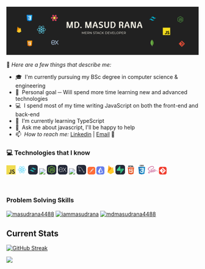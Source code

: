 [![I am a Junior Front-end developer.](./assets/banner.png)](https://github.com/masud-rana44)

📌 _Here are a few things that describe me:_

- 🎓 &nbsp;I'm currently pursuing my BSc degree in computer science & engineering
- 🔭 &nbsp;Personal goal ─ Will spend more time learning new and advanced technologies
- 💻 &nbsp;I spend most of my time writing JavaScript on both the front-end and back-end
- 🌱 &nbsp;I’m currently learning TypeScript
- 💬 &nbsp;Ask me about javascript, I'll be happy to help
- 📫 &nbsp;_How to reach me:_ [Linkedin](https://www.linkedin.com/in/masud-rana-in/) | [Email](mailto:masudrana4488@gmail.com) 🚀
<!-- - ⚡ &nbsp;_Fun fact:_ I ❤️ what I am doing!!😄 -->

<p align="center">

### 💻 Technologies that I know

<code><img height="24" src="https://raw.githubusercontent.com/github/explore/80688e429a7d4ef2fca1e82350fe8e3517d3494d/topics/javascript/javascript.png"></code>
<code><img height="25" src="https://raw.githubusercontent.com/github/explore/80688e429a7d4ef2fca1e82350fe8e3517d3494d/topics/react/react.png"></code>
<code><img height="25" src="https://raw.githubusercontent.com/tandpfun/skill-icons/59059d9d1a2c092696dc66e00931cc1181a4ce1f/icons/TailwindCSS-Dark.svg"></code>
<code><img height="25" src="https://seeklogo.com/images/R/react-query-logo-1340EA4CE9-seeklogo.com.png"></code>
<code><img height="25" src="https://raw.githubusercontent.com/tandpfun/skill-icons/59059d9d1a2c092696dc66e00931cc1181a4ce1f/icons/NodeJS-Dark.svg"></code>
<code><img height="25" src="https://raw.githubusercontent.com/tandpfun/skill-icons/59059d9d1a2c092696dc66e00931cc1181a4ce1f/icons/ExpressJS-Dark.svg"></code>
<code><img height="23" src="https://seeklogo.com/images/M/mongodb-logo-D13D67C930-seeklogo.com.png"></code>
<code><img height="25" src="https://raw.githubusercontent.com/tandpfun/skill-icons/59059d9d1a2c092696dc66e00931cc1181a4ce1f/icons/MySQL-Dark.svg"></code>
<code><img height="20" src="https://raw.githubusercontent.com/tandpfun/skill-icons/59059d9d1a2c092696dc66e00931cc1181a4ce1f/icons/Postman.svg"></code>
<code><img height="21" src="https://raw.githubusercontent.com/tandpfun/skill-icons/59059d9d1a2c092696dc66e00931cc1181a4ce1f/icons/Prisma.svg"></code>
<code><img height="25" src="https://raw.githubusercontent.com/github/explore/80688e429a7d4ef2fca1e82350fe8e3517d3494d/topics/firebase/firebase.png"></code><code><img height="25" src="https://raw.githubusercontent.com/tandpfun/skill-icons/59059d9d1a2c092696dc66e00931cc1181a4ce1f/icons/Supabase-Dark.svg"></code>
<code><img height="23" src="https://raw.githubusercontent.com/github/explore/80688e429a7d4ef2fca1e82350fe8e3517d3494d/topics/html/html.png"></code>
<code><img height="25" src="https://raw.githubusercontent.com/github/explore/80688e429a7d4ef2fca1e82350fe8e3517d3494d/topics/css/css.png"></code>
<code><img height="25" src="https://raw.githubusercontent.com/github/explore/80688e429a7d4ef2fca1e82350fe8e3517d3494d/topics/sass/sass.png"></code>
<code><img height="20" src="https://raw.githubusercontent.com/tandpfun/skill-icons/59059d9d1a2c092696dc66e00931cc1181a4ce1f/icons/Git.svg"></code>

<br />

### Problem Solving Skills

<a href="https://www.leetcode.com/masudrana4488" target="blank"><img height="20"  align="center" src="https://raw.githubusercontent.com/rahuldkjain/github-profile-readme-generator/master/src/images/icons/Social/leet-code.svg" alt="masudrana4488"  width="40" /></a>
<a href="https://codeforces.com/profile/iammasudrana" target="blank"><img height="20"  align="center" src="https://raw.githubusercontent.com/rahuldkjain/github-profile-readme-generator/master/src/images/icons/Social/codeforces.svg" alt="iammasudrana"  width="40" /></a>
<a href="https://auth.geeksforgeeks.org/user/mdmasudrana4488" target="blank"><img height="15"  align="center" src="https://raw.githubusercontent.com/rahuldkjain/github-profile-readme-generator/master/src/images/icons/Social/geeks-for-geeks.svg" alt="mdmasudrana4488" height="30" width="40" /></a>

</p>

## Current Stats

<p align="center">

[![GitHub Streak](https://github-readme-streak-stats.herokuapp.com?user=masud-rana44&theme=dark&hide_border=true)](https://git.io/streak-stats)

</p>

<p align="left">
<picture><img width="40%" src="https://github-readme-stats.vercel.app/api/top-langs/?username=masud-rana44&theme=radical&hide_border=false&include_all_commits=false&count_private=false&layout=compact" /></picture>
</p>
